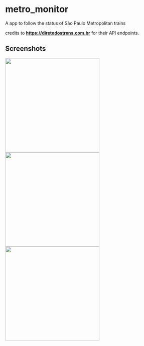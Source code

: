 # metro_monitor

A app to follow the status of São Paulo Metropolitan trains


credits to **https://diretodostrens.com.br** for their API endpoints.

## Screenshots


<img src="https://imgur.com/c2X6g3X.png" style="width:300 ;height:auto;">

<img src="https://imgur.com/HmpeOFj.png" style="width:300 ;height:auto;">

<img src="https://imgur.com/diQh90M.png" style="width:300 ;height:auto;">


